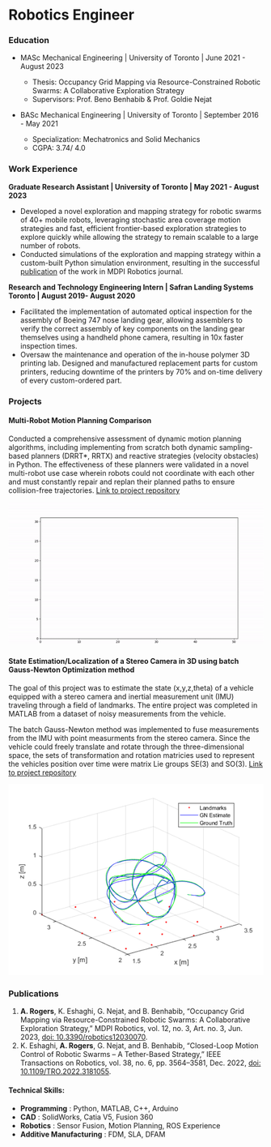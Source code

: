 # Robotics Engineer

### Education
- MASc Mechanical Engineering | University of Toronto | June 2021 - August 2023
    - Thesis: Occupancy Grid Mapping via Resource-Constrained Robotic Swarms: A Collaborative Exploration Strategy
    - Supervisors: Prof. Beno Benhabib & Prof. Goldie Nejat

- BASc Mechanical Engineering | University of Toronto | September 2016 - May 2021
    - Specialization: Mechatronics and Solid Mechanics
    - CGPA: 3.74/ 4.0

### Work Experience
**Graduate Research Assistant | University of Toronto | May 2021 - August 2023**
- Developed a novel exploration and mapping strategy for robotic swarms of 40+ mobile robots, leveraging stochastic area coverage motion strategies and fast, efficient frontier-based exploration strategies to explore quickly while allowing the strategy to remain scalable to a large number of robots.
- Conducted simulations of the exploration and mapping strategy within a custom-built Python simulation environment, resulting in the successful [publication](https://www.mdpi.com/2218-6581/12/3/70) of the work in MDPI Robotics journal.

**Research and Technology Engineering Intern | Safran Landing Systems Toronto | August 2019- August 2020**
- Facilitated the implementation of automated optical inspection for the assembly of Boeing 747 nose landing gear, allowing assemblers to verify the correct assembly of key components on the landing gear themselves using a handheld phone camera, resulting in 10x faster inspection times.
- Oversaw the maintenance and operation of the in-house polymer 3D printing lab. Designed and manufactured replacement parts for custom printers, reducing downtime of the printers by 70% and on-time delivery of every custom-ordered part.

### Projects

#### Multi-Robot Motion Planning Comparison
Conducted a comprehensive assessment of dynamic motion planning algorithms, including implementing from scratch both dynamic sampling-based planners (DRRT*, RRTX) and reactive strategies (velocity obstacles) in Python. The effectiveness of these planners were validated  in a novel multi-robot use case wherein robots could not coordinate with each other and must constantly repair and replan their planned paths to ensure collision-free trajectories.
[Link to project repository](https://github.com/AndrewRgrs/Dynamic-Planners-but-Multi-Robot)

![4 Robots navigating using DRRT*](assests/img/DRRT_Star.gif)


#### State Estimation/Localization of a Stereo Camera in 3D using batch Gauss-Newton Optimization method
The goal of this project was to estimate the state (x,y,z,theta) of a vehicle equipped with a stereo camera and inertial measurement unit (IMU) traveling through a field of landmarks. The entire project was completed in MATLAB from a dataset of noisy measurements from the vehicle. 

The batch Gauss-Newton method was implemented to fuse measurements from the IMU with point measurments from the stereo camera. Since the vehicle could freely translate and rotate through the three-dimensional space, the sets of transformation and rotation matricies used to represent the vehicles position over time were matrix Lie groups SE(3) and SO(3). 
[Link to project repository](https://github.com/AndrewRgrs/stereo_camera_state_estimatation)

![Estimated and Ground Truth Path](assests\img\Path.png)


### Publications
1. **A. Rogers**, K. Eshaghi, G. Nejat, and B. Benhabib, “Occupancy Grid Mapping via Resource-Constrained Robotic Swarms: A Collaborative Exploration Strategy,” MDPI Robotics, vol. 12, no. 3, Art. no. 3, Jun. 2023, [doi: 10.3390/robotics12030070](https://doi.org/10.3390/robotics12030070).
2. K. Eshaghi, **A. Rogers**, G. Nejat, and B. Benhabib, “Closed-Loop Motion Control of Robotic Swarms – A Tether-Based Strategy,” IEEE Transactions on Robotics, vol. 38, no. 6, pp. 3564–3581, Dec. 2022, [doi: 10.1109/TRO.2022.3181055](https://doi.org/10.1109/TRO.2022.3181055). 


#### Technical Skills: 
- **Programming** : Python, MATLAB, C++, Arduino   
- **CAD** : SolidWorks, Catia V5, Fusion 360   
- **Robotics** : Sensor Fusion, Motion Planning, ROS Experience
- **Additive Manufacturing** : FDM, SLA, DFAM


